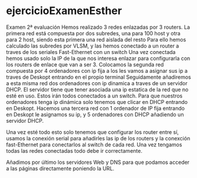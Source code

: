 # ejercicioExamenEsther
Examen 2ª evaluación
Hemos realizado 3 redes enlazadas por 3 routers.
La primera red está compuesta por dos subredes, una para 100 host y otra para 2 host, siendo esta primera una red aislada del resto
Para ello hemos calculado las subredes por VLSM, y las hemos conectado a un router a traves de los seriales Fast-Ethernet con un switch
Una vez conectada hemos usado solo la IP de la que nos interesa enlazar para configurarla con los routers de enlace que van a ser 3.
Colocamos la segunda red compuesta por 4 ordenadores con ip fija a los les vamos a asignar sus ip a traves de Deskopt entrando en el propio terminal
Seguidamente añadiremos a esta misma red dos ordenadores con ip dinamica a traves de un servidor DHCP. El servidor tiene que tener asociada una ip estatica de la red
que no esté en uso. Estos irán todos conectados a un switch. Para que nuestros ordenadores tenga ip dinámica solo tenemos que clicar en DHCP entrando en Deskopt.
Hacemos una tercera red con 1 ordenador de IP fija entrando en Deskopt le asignamos su ip, y 5 ordenadores con DHCP añadiendo un servidor DHCP.

Una vez esté todo esto solo tenemos que configurar los router entre sí, usamos la conexión serial para añadirles las ip de los routers
y la conexción fast-Ethernet para conectarlos al switch de cada red. Una vez tengamos todas las redes conectadas todo debe ir correctamente.

Añadimos por último los servidores Web y DNS para que podamos acceder a las páginas directamente poniendo la URL.
